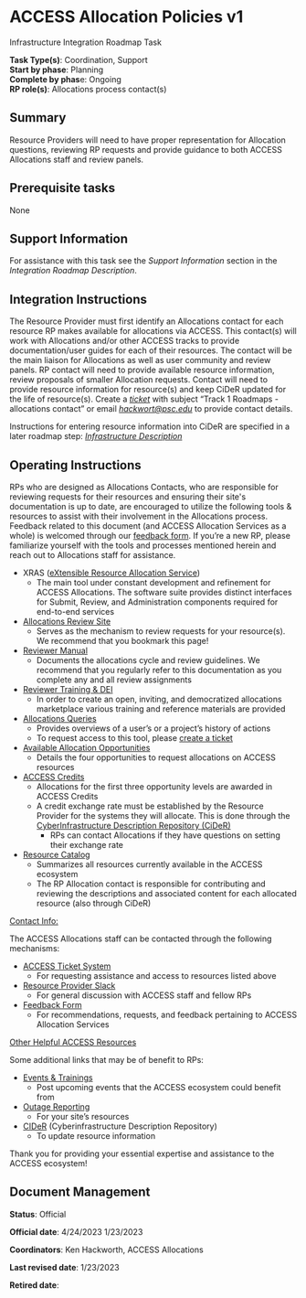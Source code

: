 # ACCESS Allocation Policies v1

Infrastructure Integration Roadmap Task

**Task Type(s)**: Coordination, Support  
**Start by phase**: Planning  
**Complete by phas**e: Ongoing  
**RP role(s)**: Allocations process contact(s)

## Summary

Resource Providers will need to have proper representation for Allocation questions, reviewing RP requests and provide guidance to both ACCESS Allocations staff and review panels.

## Prerequisite tasks

None

## Support Information

For assistance with this task see the *Support Information* section in the *Integration Roadmap Description*.

## Integration Instructions

The Resource Provider must first identify an Allocations contact for each resource RP makes available for allocations via ACCESS. This contact(s) will work with Allocations and/or other ACCESS tracks to provide documentation/user guides for each of their resources. The contact will be the main liaison for Allocations as well as user community and review panels. RP contact will need to provide available resource information, review proposals of smaller Allocation requests. Contact will need to provide resource information for resource(s) and keep CiDeR updated for the life of resource(s). Create a [*ticket*](https://access-ci.atlassian.net/servicedesk/customer/portal/2) with subject “Track 1 Roadmaps - allocations contact” or email [*hackwort@psc.edu*](mailto:hackwort@psc.edu) to provide contact details.  
  
Instructions for entering resource information into CiDeR are specified in a later roadmap step: [*Infrastructure Description*](Infrastructure_Description_v2.md)

## Operating Instructions

RPs who are designed as Allocations Contacts, who are responsible for reviewing requests for their resources and ensuring their site's documentation is up to date, are encouraged to utilize the following tools & resources to assist with their involvement in the Allocations process. Feedback related to this document (and ACCESS Allocation Services as a whole) is welcomed through our [feedback form](https://docs.google.com/forms/d/e/1FAIpQLSdn-SXokNB_5s0r2SA_S9ZIZWZFlVPRD2OHepTH5HY2YND_zw/viewform). If you’re a new RP, please familiarize yourself with the tools and processes mentioned herein and reach out to Allocations staff for assistance. 

* XRAS ([eXtensible Resource Allocation Service](https://allocations.access-ci.org/about-xras)) 
    * The main tool under constant development and refinement for ACCESS Allocations. The software suite provides distinct interfaces for Submit, Review, and Administration components required for end-to-end services 
* [Allocations Review Site](https://review-access.xras.org/login) 
    * Serves as the mechanism to review requests for your resource(s). We recommend that you bookmark this page!
* [Reviewer Manual](https://docs.google.com/document/d/1s0TLyKTXrKFjjVGJxE-7nwyzHfAwX-sjjBOJbsiprf4/edit#)
    * Documents the allocations cycle and review guidelines. We recommend that you regularly refer to this documentation as you complete any and all review assignments
* [Reviewer Training & DEI](https://drive.google.com/drive/folders/1-ENSP1gvqGi5H2w_bKjwr6ocvVJaT-kw) 
    * In order to create an open, inviting, and democratized allocations marketplace various training and reference materials are provided
* [Allocations Queries](https://xacct-admin.access-ci.org/allocations_queries) 
    * Provides overviews of a user’s or a project’s history of actions 
    * To request access to this tool, please [create a ticket](https://support.access-ci.org/open-a-ticket)
* [Available Allocation Opportunities](https://allocations.access-ci.org/prepare-requests-overview)
    * Details the four opportunities to request allocations on ACCESS resources
* [ACCESS Credits](https://allocations.access-ci.org/use-credits-overview)
    * Allocations for the first three opportunity levels are awarded in ACCESS Credits
    * A credit exchange rate must be established by the Resource Provider for the systems they will allocate. This is done through the [CyberInfrastructure Description Repository (CiDeR)](https://cider.access-ci.org/login)
        * RPs can contact Allocations if they have questions on setting their exchange rate
* [Resource Catalog](https://allocations.access-ci.org/resources)
    * Summarizes all resources currently available in the ACCESS ecosystem
    * The RP Allocation contact is responsible for contributing and reviewing the descriptions and associated content for each allocated resource (also through CiDeR)

<span style="text-decoration:underline;">Contact Info: </span>

The ACCESS Allocations staff can be contacted through the following mechanisms: 



* [ACCESS Ticket System](https://support.access-ci.org/open-a-ticket)
    * For requesting assistance and access to resources listed above
* [Resource Provider Slack](rpaccesscommu-wyz4369.slack.com)
    * For general discussion with ACCESS staff and fellow RPs
* [Feedback Form](https://docs.google.com/forms/d/e/1FAIpQLSdn-SXokNB_5s0r2SA_S9ZIZWZFlVPRD2OHepTH5HY2YND_zw/viewform)
    * For recommendations, requests, and feedback pertaining to ACCESS Allocation Services

<span style="text-decoration:underline;">Other Helpful ACCESS Resources</span>

Some additional links that may be of benefit to RPs:



* [Events & Trainings](https://support.access-ci.org/events)
    * Post upcoming events that the ACCESS ecosystem could benefit from
* [Outage Reporting](https://operations.access-ci.org/infrastructure_news) 
    * For your site’s resources 
* [CIDeR](https://cider.access-ci.org/login) (Cyberinfrastructure Description Repository) 
    * To update resource information 

Thank you for providing your essential expertise and assistance to the ACCESS ecosystem! 

## Document Management

**Status**: Official

**Official date**: 4/24/2023 1/23/2023

**Coordinators**: Ken Hackworth, ACCESS Allocations

**Last revised date**: 1/23/2023

**Retired date**:
